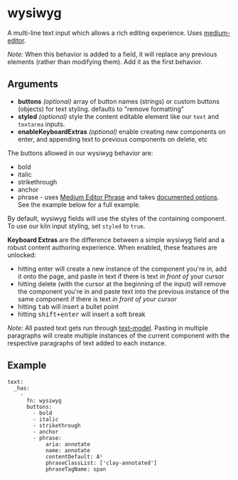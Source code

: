 # wysiwyg

A multi-line text input which allows a rich editing experience. Uses [medium-editor](https://github.com/yabwe/medium-editor).

_Note:_ When this behavior is added to a field, it will replace any previous elements (rather than modifying them). Add it as the first behavior.

## Arguments

* **buttons** _(optional)_  array of button names (strings) or custom buttons (objects) for text styling. defaults to "remove formatting"
* **styled** _(optional)_   style the content editable element like our `text` and `textarea` inputs.
* **enableKeyboardExtras** _(optional)_  enable creating new components on enter, and appending text to previous components on delete, etc

The buttons allowed in our wysiwyg behavior are:

* bold
* italic
* strikethrough
* anchor
* phrase - uses [Medium Editor Phrase](https://github.com/nymag/medium-editor-phrase) and takes [documented options](https://github.com/nymag/medium-editor-phrase#initialization-options). See the example below for a full example.

By default, wysiwyg fields will use the styles of the containing component. To use our kiln input styling, set `styled` to `true`.

**Keyboard Extras** are the difference between a simple wysiwyg field and a robust content authoring experience. When enabled, these features are unlocked:

* hitting enter will create a new instance of the component you're in, add it onto the page, and paste in text if there is text _in front of_ your cursor
* hitting delete (with the cursor at the beginning of the input) will remove the component you're in and paste text into the previous instance of the same component if there is text _in front of your cursor_
* hitting <kbd>tab</kbd> will insert a bullet point
* hitting <kbd>shift+enter</kbd> will insert a soft break

_Note:_ All pasted text gets run through [text-model](https://github.com/nymag/text-model). Pasting in multiple paragraphs will create multiple instances of the current component with the respective paragraphs of text added to each instance.

## Example
```
text:
  _has:
    -
      fn: wysiwyg
      buttons:
        - bold
        - italic
        - strikethrough
        - anchor
        - phrase:
            aria: annotate
            name: annotate
            contentDefault: A¹
            phraseClassList: ['clay-annotated']
            phraseTagName: span
```
